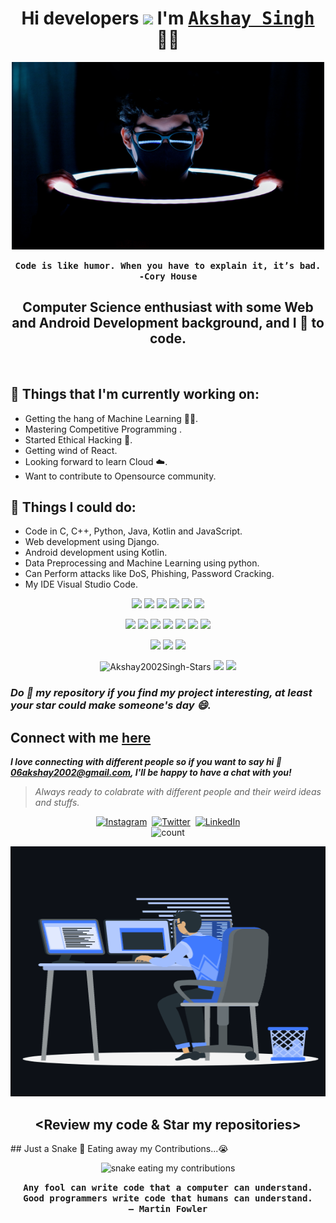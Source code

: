 <h1 align='center'>
 Hi developers <img src="https://raw.githubusercontent.com/MartinHeinz/MartinHeinz/master/wave.gif" width="30px"> I'm <a href="https://github.com/Akshay2002Singh">
 <strong> <samp>Akshay Singh</samp> </strong></a> 👨‍💻
</h1>
<p align="center">
<img src="./assets/fabio-lucas-aTpGSPfalzY-unsplash.jpg" width="500" height="300" >
</p>
<p align ="center" ><samp><strong> Code is like humor. When you have to explain it, it’s bad.
<br>
-Cory House</strong></samp></p>

<h2 align="center"> Computer Science enthusiast with some Web and Android Development background, and I 💞️ to code. </h2>
<br>

## **💼 Things that I'm currently working on:**

-   Getting the hang of Machine Learning 👨‍💻.
-   Mastering Competitive Programming .
-   Started Ethical Hacking 👨.
-   Getting wind of React.
-   Looking forward to learn Cloud ☁️.
-   Want to contribute to Opensource community.

## **🔭 Things I could do:**

-   Code in C, C++, Python, Java, Kotlin and JavaScript.
-   Web development using Django.
-   Android development using Kotlin.
-   Data Preprocessing and Machine Learning using python.
-   Can Perform attacks like DoS, Phishing, Password Cracking.
-   My IDE Visual Studio Code.

<p align="center">
  <img src="https://img.icons8.com/color/48/000000/c-programming.png"/>
  <img src="https://img.icons8.com/color/48/000000/c-plus-plus-logo.png"/>
  <img src="https://img.icons8.com/color/50/000000/html-5.png"/>
  <img src="https://img.icons8.com/color/48/000000/css3.png"/>
  <!-- <img src="https://img.icons8.com/color/48/000000/javascript.png"/> -->
  <img src="https://img.icons8.com/color/48/000000/javascript--v2.png"/>
  <img src="https://img.icons8.com/color/48/000000/python--v1.png"/>
</p>
<p align="center">
  <img src="https://img.icons8.com/color/48/000000/bootstrap.png"/>
  <img src="https://img.icons8.com/color/48/000000/sass.png"/>
  <img src="https://img.icons8.com/fluency/48/000000/node-js.png"/>
  <img src="https://img.icons8.com/color/48/000000/react-native.png"/>
  <img src="https://img.icons8.com/color/48/000000/redux.png"/>
  <img src="https://img.icons8.com/color/48/000000/mongodb.png"/>
  <img src="https://img.icons8.com/color/48/000000/firebase.png"/>
</p>
<p align="center">
  <img src="https://img.icons8.com/color/48/000000/visual-studio-code-2019.png"/>
  <img src="https://img.icons8.com/color/48/000000/git.png"/>
  <img src="https://img.icons8.com/bubbles/50/000000/github.png"/>
</p>

<p align="center">
  <img src="https://github-readme-stats.vercel.app/api?username=Akshay2002Singh&show_icons=true&theme=midnight-purple&title_color=8E2DE2&text_color=fff&icon_color=8E2DE2" alt="Akshay2002Singh-Stars" width="350" />
  <img src="https://github-readme-streak-stats.herokuapp.com/?user=Akshay2002Singh&theme=midnight-purple" width="350"/>
  <img src="https://github-readme-stats.vercel.app/api/top-langs/?username=Akshay2002Singh&show_icons=true&theme=midnight-purple&title_color=8E2DE2&text_color=fff&icon_color=8E2DE2&layout=compact" width="350"/>
</p>

 ### ***Do 🌟 my repository if you find my project interesting, at least your star could make someone's day 😄.***

## **Connect with me [here](https://github.com/Akshay2002Singh)**

***I love connecting with different people so if you want to say hi 💬 06akshay2002@gmail.com, I'll be happy to have a chat with you!***

> *Always ready to colabrate with different people and their weird ideas and stuffs.*

<p align="center">
    <a href = "https://instagram.com/elite2002akshay?utm_medium=copy_link"><img alt="Instagram" src="https://img.shields.io/badge/Instagram-E4405F?style=for-the-badge&logo=instagram&logoColor=white" /></a>&nbsp;
    <a href = "https://twitter.com/Elite_257?t=Aymfq3M6O8HugpcHhfu-5Q&s=09"><img alt="Twitter" src="https://img.shields.io/badge/Twitter-1DA1F2?&style=for-the-badge&logo=twitter&logoColor=white" /></a>&nbsp;
    <a href = "https://www.linkedin.com/in/akshay-singh-elite"><img alt="LinkedIn" src="https://img.shields.io/badge/LinkedIn-0077B5.svg?&style=for-the-badge&logo=linkedin&logoColor=white" /></a>
    <br>
    <img src="https://komarev.com/ghpvc/?username=Akshay2002Singh&label=Profile%20views&color=blueviolet&style=flat" alt="count" />
</p>
<p align="center">
<img src="./assets/animation_500_kxa883sd.gif" width="550" height="400" >
</p>
<p align="center">
<h2 align="center">&lt;Review my code & Star my repositories&gt;</h3>
</p>
## Just a Snake 🐍 Eating away my Contributions...😭
<p align="center">
<img src="https://github.com/Akshay2002Singh/Akshay2002Singh/blob/output/github-contribution-grid-snake.gif" alt="snake eating my contributions">
</p>
<p align ="center"><samp><strong>Any fool can write code that a computer can understand. Good programmers write code that humans can understand.
<br>
– Martin Fowler</strong></samp></p>


<!--
**Akshay2002Singh/Akshay2002Singh** is a ✨ _special_ ✨ repository because its `README.md` (this file) appears on your GitHub profile.

Here are some ideas to get you started:

- 🔭 I’m currently working on ...
- 🌱 I’m currently learning ...
- 👯 I’m looking to collaborate on ...
- 🤔 I’m looking for help with ...
- 💬 Ask me about ...
- 📫 How to reach me: ...
- 😄 Pronouns: ...
- ⚡ Fun fact: ...
-->
